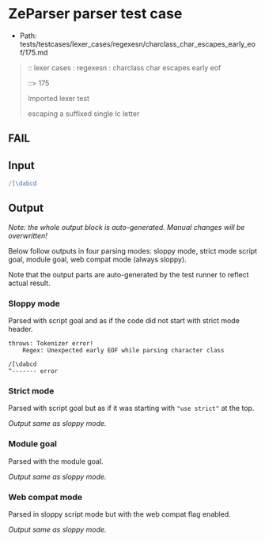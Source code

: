 # ZeParser parser test case

- Path: tests/testcases/lexer_cases/regexesn/charclass_char_escapes_early_eof/175.md

> :: lexer cases : regexesn : charclass char escapes early eof
>
> ::> 175
>
> Imported lexer test
>
> escaping a suffixed single lc letter

## FAIL

## Input

`````js
/[\dabcd
`````

## Output

_Note: the whole output block is auto-generated. Manual changes will be overwritten!_

Below follow outputs in four parsing modes: sloppy mode, strict mode script goal, module goal, web compat mode (always sloppy).

Note that the output parts are auto-generated by the test runner to reflect actual result.

### Sloppy mode

Parsed with script goal and as if the code did not start with strict mode header.

`````
throws: Tokenizer error!
    Regex: Unexpected early EOF while parsing character class

/[\dabcd
^------- error
`````

### Strict mode

Parsed with script goal but as if it was starting with `"use strict"` at the top.

_Output same as sloppy mode._

### Module goal

Parsed with the module goal.

_Output same as sloppy mode._

### Web compat mode

Parsed in sloppy script mode but with the web compat flag enabled.

_Output same as sloppy mode._
